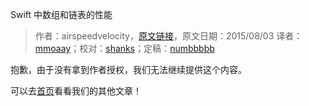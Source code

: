 Swift 中数组和链表的性能

> 作者：airspeedvelocity，[原文链接](http://airspeedvelocity.net/2015/08/03/arrays-linked-lists-and-performance/)，原文日期：2015/08/03
> 译者：[mmoaay](http://blog.csdn.net/mmoaay)；校对：[shanks](http://codebuild.me/)；定稿：[numbbbbb](https://github.com/numbbbbb)

抱歉，由于没有拿到作者授权，我们无法继续提供这个内容。

可以去[首页](http://swift.gg)看看我们的其他文章！